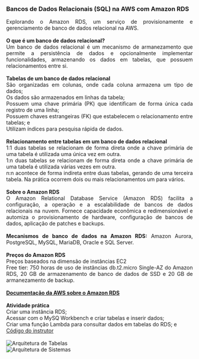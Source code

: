 ### Bancos de Dados Relacionais (SQL) na AWS com Amazon RDS

<p align="justify">
    Explorando o Amazon RDS, um serviço de provisionamente e gerenciamento de banco de dados relacional na AWS.
    <br><br>
    <strong>O que é um banco de dados relacional?</strong>
    <br>
    Um banco de dados relacional é um mecanismo de armanezamento que permite a persistência de dados e opcionalmente implementar funcionalidades, armazenando os dados em tabelas, que possuem relacionamentos entre si.
    <br><br>
    <strong>Tabelas de um banco de dados relacional</strong>
    <br>
    São organizadas em colunas, onde cada coluna armazena um tipo de dados;
    <br>
    Os dados são armazenados em linhas da tabela;
    <br>
    Possuem uma chave primária (PK) que identificam de forma única cada registro de uma linha;
    <br>
    Possuem chaves estrangeiras (FK) que estabelecem o relacionamento entre tabelas; e
    <br>
    Utilizam índices para pesquisa rápida de dados.
    <br><br>
    <strong>Relacionamento entre tabelas em um banco de dados relacional</strong>
    <br>
    1:1 duas tabelas se relacionam de forma direta onde a chave primária de uma tabela é utilizada uma única vez em outra.
    <br>
    1:n duas tabelas se relacionam de forma direta onde a chave primária de uma tabela é utilizada várias vezes em outra.
    <br>
    n:n acontece de forma indireta entre duas tabelas, gerando de uma terceira tabela. Na prática ocorrem dois ou mais relacionamentos um para vários.
    <br><br>
    <strong>Sobre o Amazon RDS</strong>
    <br>
    O Amazon Relational Database Service (Amazon RDS) facilita a configuração, a operação e a escalabilidade de bancos de dados relacionais na nuvem. Fornece capacidade econômica e redimensionável e automiza o provisionamento de hardware, configuração de bancos de dados, aplicação de patches e backups.
    <br><br>
    <strong>Mecanismos de banco de dados na Amazon RDS:</strong> Amazon Aurora, PostgreSQL, MySQL, MariaDB, Oracle e SQL Server.
    <br><br>
    <strong>Preços do Amazon RDS</strong>
    <br>
    Preços baseados na dimensão de instâncias EC2
    <br>
    Free tier: 750 horas de uso de instâncias db.t2.micro Single-AZ do Amazon RDS, 20 GB de armazenamento de banco de dados de SSD e 20 GB de armanezamento de backup.
    <br><br>
    <a href="https://aws.amazon.com/pt/rds/"><strong>Documentação da AWS sobre o Amazon RDS</strong></a>
    <br><br>
    <strong>Atividade prática</strong>
    <br>
    Criar uma instância RDS;<br>
    Acessar com o MySQ Workbench e criar tabelas e inserir dados;<br>
    Criar uma função Lambda para consultar dados em tabelas do RDS; e<br>
    <a href="https://github.com/cassianobrexbit/dio-live-rds">Código do instrutor</a>
    <br><br>
    <img src="https://github.com/lucasrmagalhaes/sql-aws/blob/main/assets/img/Arquitetura%20de%20Tabelas.jpg" alt="Arquitetura de Tabelas" title="Arquitetura de Tabelas" />
    <br>
    <img src="https://github.com/lucasrmagalhaes/sql-aws/blob/main/assets/img/Arquitetura%20do%20Sistema.jpg" alt="Arquitetura de Sistemas" title="Arquitetura de Sistemas" />
</p>